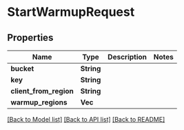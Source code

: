 # StartWarmupRequest

## Properties

Name | Type | Description | Notes
------------ | ------------- | ------------- | -------------
**bucket** | **String** |  | 
**key** | **String** |  | 
**client_from_region** | **String** |  | 
**warmup_regions** | **Vec<String>** |  | 

[[Back to Model list]](../README.md#documentation-for-models) [[Back to API list]](../README.md#documentation-for-api-endpoints) [[Back to README]](../README.md)



